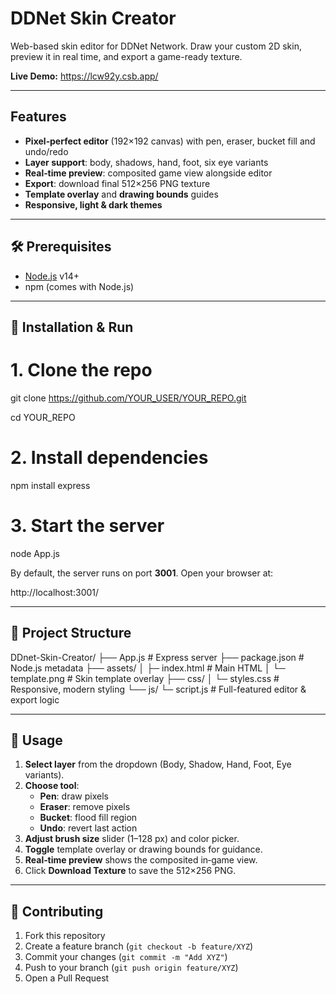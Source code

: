 # DDNet Skin Creator

Web-based skin editor for DDNet Network. Draw your custom 2D skin, preview it in real time, and export a game-ready texture.

**Live Demo:** https://lcw92y.csb.app/

---

## Features

- **Pixel‑perfect editor** (192×192 canvas) with pen, eraser, bucket fill and undo/redo  
- **Layer support**: body, shadows, hand, foot, six eye variants  
- **Real‑time preview**: composited game view alongside editor  
- **Export**: download final 512×256 PNG texture  
- **Template overlay** and **drawing bounds** guides  
- **Responsive, light & dark themes**  

---

## 🛠️ Prerequisites

- [Node.js](https://nodejs.org/) v14+  
- npm (comes with Node.js)  

---

## 🚀 Installation & Run


# 1. Clone the repo
git clone https://github.com/YOUR_USER/YOUR_REPO.git

cd YOUR_REPO

# 2. Install dependencies
npm install express

# 3. Start the server
node App.js


By default, the server runs on port **3001**. Open your browser at:


http://localhost:3001/


---

## 📁 Project Structure


DDnet-Skin-Creator/
├── App.js             # Express server
├── package.json       # Node.js metadata
├── assets/
│   ├─ index.html      # Main HTML
│   └─ template.png    # Skin template overlay
├── css/
│   └─ styles.css      # Responsive, modern styling
└── js/
    └─ script.js       # Full-featured editor & export logic


---

## 🎨 Usage

1. **Select layer** from the dropdown (Body, Shadow, Hand, Foot, Eye variants).  
2. **Choose tool**:  
   - **Pen**: draw pixels  
   - **Eraser**: remove pixels  
   - **Bucket**: flood fill region  
   - **Undo**: revert last action  
3. **Adjust brush size** slider (1–128 px) and color picker.  
4. **Toggle** template overlay or drawing bounds for guidance.  
5. **Real‑time preview** shows the composited in‑game view.  
6. Click **Download Texture** to save the 512×256 PNG.  

---

## 🤝 Contributing

1. Fork this repository  
2. Create a feature branch (`git checkout -b feature/XYZ`)  
3. Commit your changes (`git commit -m "Add XYZ"`)  
4. Push to your branch (`git push origin feature/XYZ`)  
5. Open a Pull Request  

